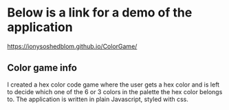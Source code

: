 # Below is a link for a demo of the application
https://ionysoshedblom.github.io/ColorGame/

## Color game info

I created a hex color code game where the user gets a hex color and is left to decide which one of the 6 or 3 colors in the palette the hex color belongs to. The application is written in plain Javascript, styled with css.
